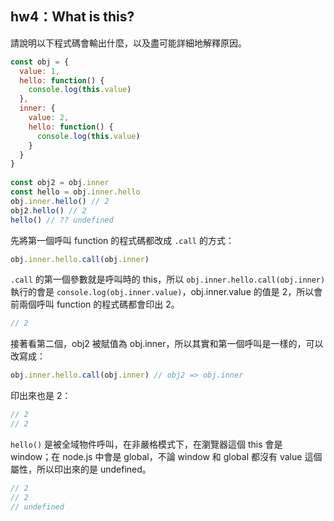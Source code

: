 ## hw4：What is this?

請說明以下程式碼會輸出什麼，以及盡可能詳細地解釋原因。

``` js
const obj = {
  value: 1,
  hello: function() {
    console.log(this.value)
  },
  inner: {
    value: 2,
    hello: function() {
      console.log(this.value)
    }
  }
}
  
const obj2 = obj.inner
const hello = obj.inner.hello
obj.inner.hello() // 2
obj2.hello() // 2
hello() // ?? undefined
```

先將第一個呼叫 function 的程式碼都改成 `.call` 的方式：
```js
obj.inner.hello.call(obj.inner)
```

`.call` 的第一個參數就是呼叫時的 this，所以 `obj.inner.hello.call(obj.inner)` 執行的會是 `console.log(obj.inner.value)`，obj.inner.value 的值是 2，所以會前兩個呼叫 function 的程式碼都會印出 2。
```js
// 2
```
 
接著看第二個，obj2 被賦值為 obj.inner，所以其實和第一個呼叫是一樣的，可以改寫成：
```js
obj.inner.hello.call(obj.inner) // obj2 => obj.inner
```
 
印出來也是 2：
```js
// 2
// 2
```

`hello()` 是被全域物件呼叫，在非嚴格模式下，在瀏覽器這個 this 會是 window；在 node.js 中會是 global，不論 window 和 global 都沒有 value 這個屬性，所以印出來的是 undefined。
```js
// 2
// 2
// undefined
```